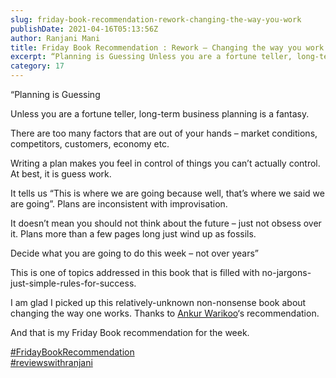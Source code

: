 ```yaml
---
slug: friday-book-recommendation-rework-changing-the-way-you-work
publishDate: 2021-04-16T05:13:56Z
author: Ranjani Mani
title: Friday Book Recommendation : Rework – Changing the way you work 
excerpt: “Planning is Guessing Unless you are a fortune teller, long-term business planning is a fantasy. There are too many factors that are out of your hands – market conditions, competitors, customers, economy etc. Writing a plan makes you feel in control of things you can’t actually control. At best, it is guess work. It tells  ... 
category: 17
---
```


“Planning is Guessing  
  
Unless you are a fortune teller, long-term business planning is a fantasy.  
  
There are too many factors that are out of your hands – market conditions, competitors, customers, economy etc.  
  
Writing a plan makes you feel in control of things you can’t actually control. At best, it is guess work.  
  
It tells us “This is where we are going because well, that’s where we said we are going”. Plans are inconsistent with improvisation.  
  
It doesn’t mean you should not think about the future – just not obsess over it. Plans more than a few pages long just wind up as fossils.  
  
Decide what you are going to do this week – not over years”  
  
This is one of topics addressed in this book that is filled with no-jargons-just-simple-rules-for-success.  
  
I am glad I picked up this relatively-unknown non-nonsense book about changing the way one works. Thanks to [Ankur Warikoo](https://www.linkedin.com/in/ACoAAABOlvUB-6uQpj5VtIz3pACOBVaAzOdTRBA)‘s recommendation.  
  
And that is my Friday Book recommendation for the week.  
  
[#FridayBookRecommendation](https://www.linkedin.com/feed/hashtag/?keywords=fridaybookrecommendation&highlightedUpdateUrns=urn%3Ali%3Aactivity%3A6788690137875398656)  
[#reviewswithranjani](https://www.linkedin.com/feed/hashtag/?keywords=reviewswithranjani&highlightedUpdateUrns=urn%3Ali%3Aactivity%3A6788690137875398656)